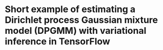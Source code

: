 # Short example of estimating a Dirichlet process Gaussian mixture model (DPGMM) with variational inference in TensorFlow
